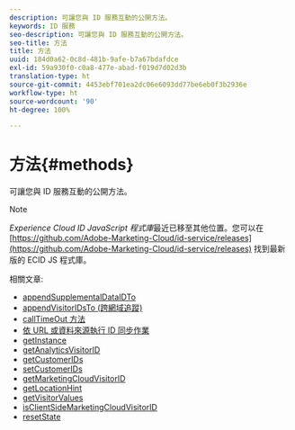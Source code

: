 ```yaml
---
description: 可讓您與 ID 服務互動的公開方法。
keywords: ID 服務
seo-description: 可讓您與 ID 服務互動的公開方法。
seo-title: 方法
title: 方法
uuid: 184d0a62-0c8d-481b-9afe-b7a67bdafdce
exl-id: 59a930f0-c0a8-477e-abad-f019d7d02d3b
translation-type: ht
source-git-commit: 4453ebf701ea2dc06e6093dd77be6eb0f3b2936e
workflow-type: ht
source-wordcount: '90'
ht-degree: 100%

---
```


# 方法{#methods}

可讓您與 ID 服務互動的公開方法。

>[!NOTE]
>
>*Experience Cloud ID JavaScript 程式庫*&#x200B;最近已移至其他位置。您可以在 [https://github.com/Adobe-Marketing-Cloud/id-service/releases](https://github.com/Adobe-Marketing-Cloud/id-service/releases) 找到最新版的 ECID JS 程式庫。

相關文章:

+ [appendSupplementalDataIDTo](appendsupplementaldataidto.md)
+ [appendVisitorIDsTo (跨網域追蹤)](appendvisitorid.md)
+ [callTimeOut 方法](timeout-functions.md)
+ [依 URL 或資料來源執行 ID 同步作業](idsync.md)
+ [getInstance](getinstance.md)
+ [getAnalyticsVisitorID](getanalyticsvisitorid.md)
+ [getCustomerIDs](getcustomerids.md)
+ [setCustomerIDs](setcustomerids.md)
+ [getMarketingCloudVisitorID](getmcvid.md)
+ [getLocationHint](getlocationhint.md)
+ [getVisitorValues](getvisitorvalues.md)
+ [isClientSideMarketingCloudVisitorID](client-side-id.md)
+ [resetState](resetstate.md)
